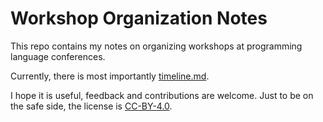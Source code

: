 # Workshop Organization Notes

This repo contains my notes on organizing workshops at programming language 
conferences.

Currently, there is most importantly [timeline.md](timeline.md).

I hope it is useful, feedback and contributions are welcome.
Just to be on the safe side, the license is [CC-BY-4.0](LICENSE).

